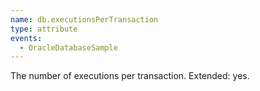 ```yaml
---
name: db.executionsPerTransaction
type: attribute
events:
  - OracleDatabaseSample
---
```


The number of executions per transaction. Extended: yes.